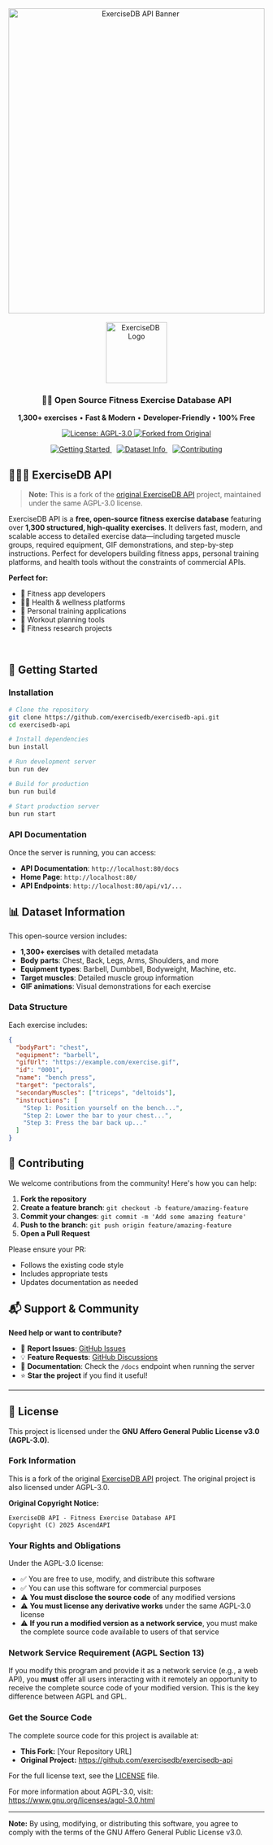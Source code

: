 <div align="center">
  <img src="https://cdn.exercisedb.dev/exercisedb/exercisedb_banner.png" alt="ExerciseDB API Banner" width="100%" height="600px" />
  
  <br />
  <br />
  <img src="https://cdn.exercisedb.dev/exercisedb/android-chrome-512x512.png" alt="ExerciseDB Logo" width="120" height="120" />

  <h3>🏋️‍♂️ Open Source Fitness Exercise Database API</h3>
  
  <p>
    <strong>1,300+ exercises</strong> • <strong>Fast & Modern</strong> • <strong>Developer-Friendly</strong> • <strong>100% Free</strong>
  </p>
  
  <p>
    <a href="#-license">
      <img src="https://img.shields.io/badge/License-AGPL--3.0-blue.svg?style=for-the-badge" alt="License: AGPL-3.0" />
    </a>
    <a href="https://github.com/exercisedb/exercisedb-api">
      <img src="https://img.shields.io/badge/Fork-Original%20Project-orange.svg?style=for-the-badge&logo=github" alt="Forked from Original" />
    </a>
  </p>
  
  <p>
    <span style="margin-right: 10px;">
      <a href="#-getting-started">
        <img src="https://img.shields.io/badge/Getting%20Started-2D2D2D?style=for-the-badge&logo=rocket&logoColor=white" alt="Getting Started" />
      </a>
    </span>
    <span style="margin-right: 10px;">
      <a href="#-dataset-information">
        <img src="https://img.shields.io/badge/Dataset%20Info-404040?style=for-the-badge&logo=database&logoColor=white" alt="Dataset Info" />
      </a>
    </span>
    <span>
      <a href="#-contributing">
        <img src="https://img.shields.io/badge/Contributing-5A5A5A?style=for-the-badge&logo=github&logoColor=white" alt="Contributing" />
      </a>
    </span>
  </p>

</div>

## 🏋🏼‍♀️ ExerciseDB API

> **Note:** This is a fork of the [original ExerciseDB API](https://github.com/exercisedb/exercisedb-api) project, maintained under the same AGPL-3.0 license.

ExerciseDB API is a **free, open-source fitness exercise database** featuring over **1,300 structured, high-quality exercises**. It delivers fast, modern, and scalable access to detailed exercise data—including targeted muscle groups, required equipment, GIF demonstrations, and step-by-step instructions. Perfect for developers building fitness apps, personal training platforms, and health tools without the constraints of commercial APIs.

**Perfect for:**

- 💪 Fitness app developers
- 🏃‍♀️ Health & wellness platforms
- 🎯 Personal training applications
- 📱 Workout planning tools
- 🔬 Fitness research projects

<br>

## 🚀 Getting Started

### Installation

```bash
# Clone the repository
git clone https://github.com/exercisedb/exercisedb-api.git
cd exercisedb-api

# Install dependencies
bun install

# Run development server
bun run dev

# Build for production
bun run build

# Start production server
bun run start
```

### API Documentation

Once the server is running, you can access:
- **API Documentation**: `http://localhost:80/docs`
- **Home Page**: `http://localhost:80/`
- **API Endpoints**: `http://localhost:80/api/v1/...`

## 📊 Dataset Information

This open-source version includes:
- **1,300+ exercises** with detailed metadata
- **Body parts**: Chest, Back, Legs, Arms, Shoulders, and more
- **Equipment types**: Barbell, Dumbbell, Bodyweight, Machine, etc.
- **Target muscles**: Detailed muscle group information
- **GIF animations**: Visual demonstrations for each exercise

### Data Structure

Each exercise includes:
```json
{
  "bodyPart": "chest",
  "equipment": "barbell",
  "gifUrl": "https://example.com/exercise.gif",
  "id": "0001",
  "name": "bench press",
  "target": "pectorals",
  "secondaryMuscles": ["triceps", "deltoids"],
  "instructions": [
    "Step 1: Position yourself on the bench...",
    "Step 2: Lower the bar to your chest...",
    "Step 3: Press the bar back up..."
  ]
}
```

## 🤝 Contributing

We welcome contributions from the community! Here's how you can help:

1. **Fork the repository**
2. **Create a feature branch**: `git checkout -b feature/amazing-feature`
3. **Commit your changes**: `git commit -m 'Add some amazing feature'`
4. **Push to the branch**: `git push origin feature/amazing-feature`
5. **Open a Pull Request**

Please ensure your PR:
- Follows the existing code style
- Includes appropriate tests
- Updates documentation as needed

## 📬 Support & Community

<div align="left">

<p><strong>Need help or want to contribute?</strong></p>

- 🐛 **Report Issues**: [GitHub Issues](https://github.com/exercisedb/exercisedb-api/issues)
- 💡 **Feature Requests**: [GitHub Discussions](https://github.com/exercisedb/exercisedb-api/discussions)
- 📖 **Documentation**: Check the `/docs` endpoint when running the server
- ⭐ **Star the project** if you find it useful!

</div>

---

## 📄 License

This project is licensed under the **GNU Affero General Public License v3.0 (AGPL-3.0)**.

### Fork Information

This is a fork of the original [ExerciseDB API](https://github.com/exercisedb/exercisedb-api) project. The original project is also licensed under AGPL-3.0.

**Original Copyright Notice:**
```
ExerciseDB API - Fitness Exercise Database API
Copyright (C) 2025 AscendAPI
```

### Your Rights and Obligations

Under the AGPL-3.0 license:

- ✅ You are free to use, modify, and distribute this software
- ✅ You can use this software for commercial purposes
- ⚠️ **You must disclose the source code** of any modified versions
- ⚠️ **You must license any derivative works** under the same AGPL-3.0 license
- ⚠️ **If you run a modified version as a network service**, you must make the complete source code available to users of that service

### Network Service Requirement (AGPL Section 13)

If you modify this program and provide it as a network service (e.g., a web API), you **must** offer all users interacting with it remotely an opportunity to receive the complete source code of your modified version. This is the key difference between AGPL and GPL.

### Get the Source Code

The complete source code for this project is available at:
- **This Fork:** [Your Repository URL]
- **Original Project:** https://github.com/exercisedb/exercisedb-api

For the full license text, see the [LICENSE](./LICENSE) file.

For more information about AGPL-3.0, visit: https://www.gnu.org/licenses/agpl-3.0.html

---

**Note:** By using, modifying, or distributing this software, you agree to comply with the terms of the GNU Affero General Public License v3.0.
